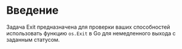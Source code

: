 # Введение

Задача Exit предназначена для проверки ваших способностей использовать функцию `os.Exit` в Go для немедленного выхода с заданным статусом.
